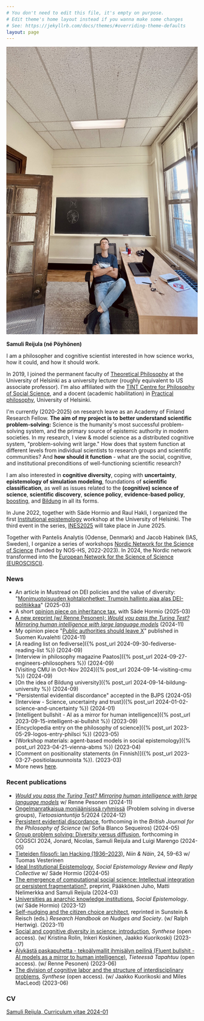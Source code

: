 ```yaml
---
# You don't need to edit this file, it's empty on purpose.
# Edit theme's home layout instead if you wanna make some changes
# See: https://jekyllrb.com/docs/themes/#overriding-theme-defaults
layout: page
---
```

<img class="pull-right" src="/assets/reijula-2024-10.jpg"  alt="Samuli Reijula looking at the ceiling" title="Samuli Reijula looking at the ceiling"/>

**Samuli Reijula (né Pöyhönen)**

I am a philosopher and cognitive scientist interested in how science works, how it could, and how it should work.

In 2019, I joined the permanent faculty of <a href="https://www.helsinki.fi/en/faculty-of-arts/research/disciplines/philosophy-history-and-art/philosophy" target="_blank">Theoretical Philosophy</a> at the University of Helsinki as a university lecturer (roughly equivalent to US associate professor). I'm also affiliated with the <a href="http://www.helsinki.fi/tint/" target="_blank">TINT Centre for Philosophy of Social Science</a>, and a docent (academic habilitation) in <a href="https://www.helsinki.fi/en/faculty-social-sciences/research/disciplines-and-research-centres/practical-philosophy" target="_blank">Practical philosophy</a>, University of Helsinki.

I'm currently (2020-2025) on research leave as an Academy of Finland Research Fellow. **The aim of my project is to better understand scientific problem-solving:** Science is the humanity's most successful problem-solving system, and the primary source of epistemic authority in modern societies. In my research, I view & model science as a distributed cognitive system, "problem-solving writ large." How does that system function at different levels from individual scientists to research groups and scientific communities? And **how should it function** - what are the social, cognitive, and institutional preconditions of well-functioning scientific research?

I am also interested in **cognitive diversity**, coping with **uncertainty**, **epistemology of simulation modeling**, foundations of **scientific classification**, as well as issues related to the **(cognitive) science of science**, **scientific discovery**, **science policy**, **evidence-based policy**, <a href="https://www.scienceofboosting.org/" target="_blank">boosting</a>, and <a href="https://www.samulireijula.net/presentation/university/2024/09/14/bildung-university.html" target="_blank">Bildung</a> in all its forms.

In June 2022, together with Säde Hormio and Raul Hakli, I organized the first <a href="https://social-epistemology.com/2024/05/27/ideal-institutional-epistemology-sade-hormio-and-samuli-reijula/" target="_blank">Institutional epistemology</a> workshop at the University of Helsinki. The third event in the series, <a href="https://www.institutionalepistemology.net" target="_blank">INES2025</a> will take place in June 2025.

Together with Pantelis Analytis (Odense, Denmark) and Jacob Habinek (IAS, Sweden), I organize a series of workshops <a href="https://www.nordicscisci.net" target="_blank">Nordic Network for the Science of Science</a> (funded by NOS-HS, 2022-2023). In 2024, the Nordic network transformed into the <a href="https://www.euroscisci.net" target="_blank">European Network for the Science of Science (EUROSCISCI)</a>. 

### News

- An article in Mustread on DEI policies and the value of diversity: "[Monimuotoisuuden kohtalonhetket: Trumpin hallinto ajaa alas DEI-politiikkaa](https://www.mustread.fi/artikkelit/monimuotoisuuden-kohtalonhetket-trumpin-hallinto-ajaa-alas-dei-politiikkaa/)" (2025-03)
- A short [opinion piece on inheritance tax](https://www.hs.fi/mielipide/art-2000011075979.html), with Säde Hormio (2025-03)
- [A new preprint (w/ Renne Pesonen): *Would you pass the Turing Test? Mirroring human intelligence with large language models*](./publications.md) (2024-11)
- My opinion piece "[Public authorities should leave X](https://suomenkuvalehti.fi/mielipide/julkishallinto-pois-pikaviestipalvelu-xsta-kirjoittaa-samuli-reijula/)" published in Suomen Kuvalehti (2024-11)
- [A reading list on fediverse]({% post_url 2024-09-30-fediverse-reading-list %}) (2024-09)
- [Interview in philosophy magazine Paatos]({% post_url 2024-09-27-engineers-philosophers %}) (2024-09)
- [Visiting CMU in Oct-Nov 2024]({% post_url 2024-09-14-visiting-cmu %}) (2024-09)
- [On the idea of Bildung university]({% post_url 2024-09-14-bildung-university %}) (2024-09)
- "Persistential evidential discordance" accepted in the BJPS (2024-05)
- [Interview - Science, uncertainty and trust]({% post_url 2024-01-02-science-and-uncertainty %}) (2024-01)
- [Intelligent bullshit - AI as a mirror for human intelligence]({% post_url 2023-09-15-intelligent-ai-bullshit %}) (2023-09)
- [Encyclopedia entry on the philosophy of science]({% post_url 2023-05-29-logos-entry-philsci %}) (2023-05)
- [Workshop materials: agent-based models in social epistemology]({% post_url 2023-04-21-vienna-abms %}) (2023-04)
- [Comment on positionality statements (in Finnish)]({% post_url 2023-03-27-positiolausunnoista %}). (2023-03)
- More news [here](log.md).

### Recent publications
- [*Would you pass the Turing Test? Mirroring human intelligence with large language models*](./publications.md) w/ Renne Pesonen (2024-11)
- <a href="https://www.tietojohtaminen.com/sites/default/files/tietoasiantuntija_5_2024_reijula_ongelmanratkaisua_moniaanisissa_ryhmissa.pdf" target="_blank">Ongelmanratkaisua moniäänisissä ryhmissä</a> (Problem solving in diverse groups), *Tietoasiantuntija* 5/2024 (2024-12)
- <a href="https://www.journals.uchicago.edu/doi/10.1086/731543" target="_blank">Persistent evidential discordance</a>, forthcoming in the *British Journal for the Philosophy of Science* (w/ Sofia Blanco Sequeiros) (2024-05)
- <a href="https://osf.io/preprints/psyarxiv/35w76" target="_blank">Group problem solving: Diversity versus diffusion</a>, forthcoming in COGSCI 2024, Jonard, Nicolas, Samuli Reijula and Luigi Marengo (2024-05)
- <a href="/assets/vesterinen_ja_reijula2024,ian_hacking.pdf" target="_blank">Tieteiden filosofi: Ian Hacking (1936–2023)</a>, <i>Niin & Näin</i>, 24, 59-63 w/ Tuomas Vesterinen
- <a href="https://wp.me/p1Bfg0-8Q2" target="_blank">Ideal Institutional Epistemology</a>, *Social Epistemology Review and Reply Collective* w/ Säde Hormio (2024-05)
- <a href="https://osf.io/preprints/socarxiv/g6m34" target="_blank">The emergence of computational social science: Intellectual integration or persistent fragmentation?</a>, preprint, Pääkkönen Juho, Matti Nelimerkka and Samuli Reijula (2024-03)
- <a href="<i>Social Epistemology</i>" target="_blank">Universities as anarchic knowledge institutions</a>,  *Social Epistemology*. (w/ Säde Hormio) (2023-12)
- <a href="https://osf.io/preprints/socarxiv/24dwn/" target="_blank">Self-nudging and the citizen choice architect</a>, reprinted in Sunstein & Reisch (eds.) *Research Handbook on Nudges and Society*. (w/ Ralph Hertwig). (2023-11)
- <a href="https://t.co/Ilq36gNS4p" target="_blank">Social and cognitive diversity in science: introduction</a>, *Synthese* (open access). (w/ Kristina Rolin, Inkeri Koskinen, Jaakko Kuorikoski) (2023-07)
- <a href="https://journal.fi/tt/article/view/131066/79967" target="_blank">Älykästä paskapuhetta - tekoälymallit ihmisälyn peilinä (Fluent bullshit - AI models as a mirror to human intelligence)</a>, *Tieteessä Tapahtuu* (open access). (w/ Renne Pesonen) (2023-06)
- <a href="https://doi.org/10.1007/s11229-023-04193-4" target="_blank">The division of cognitive labor and the structure of interdisciplinary problems</a>, *Synthese* (open access). (w/ Jaakko Kuorikoski and Miles MacLeod) (2023-06)


### CV

<a href="/assets/reijula_cv_2024-01.pdf" target="_blank">Samuli Reijula, Curriculum vitae 2024-01</a>
